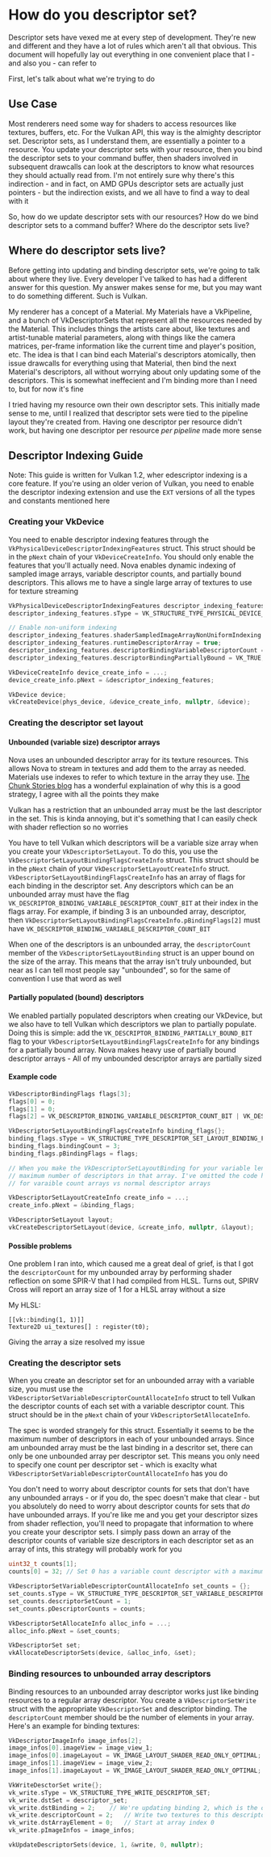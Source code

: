 # How do you descriptor set?

Descriptor sets have vexed me at every step of development. They're new and different and they have a lot of rules which aren't all that obvious. This document will hopefully lay out everything in one convenient place that I - and also you - can refer to

First, let's talk about what we're trying to do

## Use Case

Most renderers need some way for shaders to access resources like textures, buffers, etc. For the Vulkan API, this way is the almighty descriptor set. Descriptor sets, as I understand them, are essentially a pointer to a resource. You update your descriptor sets with your resource, then you bind the descriptor sets to your command buffer, then shaders involved in subsequent drawcalls can look at the descriptors to know what resources they should actually read from. I'm not entirely sure why there's this indirection - and in fact, on AMD GPUs descriptor sets are actually just pointers - but the indirection exists, and we all have to find a way to deal with it

So, how do we update descriptor sets with our resources? How do we bind descriptor sets to a command buffer? Where do the descriptor sets live?

## Where do descriptor sets live?

Before getting into updating and binding descriptor sets, we're going to talk about where they live. Every developer I've talked to has had a different answer for this question. My answer makes sense for me, but you may want to do something different. Such is Vulkan.

My renderer has a concept of a Material. My Materials have a VkPipeline, and a bunch of VkDescriptorSets that represent all the resources needed by the Material. This includes things the artists care about, like textures and artist-tunable material parameters, along with things like the camera matrices, per-frame information like the current time and player's position, etc. The idea is that I can bind each Material's descriptors atomically, then issue drawcalls for everything using that Material, then bind the next Material's descriptors, all without worrying about only updating some of the descriptors. This is somewhat ineffecient and I'm binding more than I need to, but for now it's fine

I tried having my resource own their own descriptor sets. This initially made sense to me, until I realized that descriptor sets were tied to the pipeline layout they're created from. Having one descriptor per resource didn't work, but having one descriptor per resource _per pipeline_ made more sense

## Descriptor Indexing Guide

Note: This guide is written for Vulkan 1.2, wher edescriptor indexing is a core feature. If you're using an older verion of Vulkan, you need to enable the descriptor indexing extension and use the `EXT` versions of all the types and constants mentioned here

### Creating your VkDevice

You need to enable descriptor indexing features through the `VkPhysicalDeviceDescriptorIndexingFeatures` struct. This struct should be in the `pNext` chain of your `VkDeviceCreateInfo`. You should only enable the features that you'll actually need. Nova enables dynamic indexing of sampled image arrays, variable descriptor counts, and partially bound descriptors. This allows me to have a single large array of textures to use for texture streaming

```cpp
VkPhysicalDeviceDescriptorIndexingFeatures descriptor_indexing_features{};
descriptor_indexing_features.sType = VK_STRUCTURE_TYPE_PHYSICAL_DEVICE_DESCRIPTOR_INDEXING_FEATURES;

// Enable non-uniform indexing
descriptor_indexing_features.shaderSampledImageArrayNonUniformIndexing = VK_TRUE;
descriptor_indexing_features.runtimeDescriptorArray = true;
descriptor_indexing_features.descriptorBindingVariableDescriptorCount = VK_TRUE;
descriptor_indexing_features.descriptorBindingPartiallyBound = VK_TRUE;

VkDeviceCreateInfo device_create_info = ...;
device_create_info.pNext = &descriptor_indexing_features;

VkDevice device;
vkCreateDevice(phys_device, &device_create_info, nullptr, &device);
```

### Creating the descriptor set layout

#### Unbounded (variable size) descriptor arrays

Nova uses an unbounded descriptor array for its texture resources. This allows Nova to stream in textures and add them to the array as needed. Materials use indexes to refer to which texture in the array they use. [The Chunk Stories blog](http://chunkstories.xyz/blog/a-note-on-descriptor-indexing/) has a wonderful explaination of why this is a good strategy, I agree with all the points they make

Vulkan has a restriction that an unbounded array must be the last descriptor in the set. This is kinda annoying, but it's something that I can easily check with shader reflection so no worries

You have to tell Vulkan which descriptors will be a variable size array when you create your `VkDescriptorSetLayout`. To do this, you use the `VkDescriptorSetLayoutBindingFlagsCreateInfo` struct. This struct should be in the `pNext` chain of your `VkDescriptorSetLayoutCreateInfo` struct. `VkDescriptorSetLayoutBindingFlagsCreateInfo` has an array of flags for each binding in the descriptor set. Any descriptors which can be an unbounded array must have the flag `VK_DESCRIPTOR_BINDING_VARIABLE_DESCRIPTOR_COUNT_BIT` at their index in the flags array. For example, if binding 3 is an unbounded array, descriptor, then `VkDescriptorSetLayoutBindingFlagsCreateInfo.pBindingFlags[2]` must have `VK_DESCRIPTOR_BINDING_VARIABLE_DESCRIPTOR_COUNT_BIT`

When one of the descriptors is an unbounded array, the `descriptorCount` member of the `VkDescriptorSetLayoutBinding` struct is an upper bound on the size of the array. This means that the array isn't truly unbounded, but near as I can tell most people say "unbounded", so for the same of convention I use that word as well

#### Partially populated (bound) descriptors

We enabled partially populated descriptors when creating our VkDevice, but we also have to tell Vulkan which descriptors we plan to partially populate. Doing this is simple: add the `VK_DESCRIPTOR_BINDING_PARTIALLY_BOUND_BIT` flag to your `VkDescriptorSetLayoutBindingFlagsCreateInfo` for any bindings for a partially bound array. Nova makes heavy use of partially bound descriptor arrays - All of my unbounded descriptor arrays are partially sized

#### Example code

```cpp
VkDescriptorBindingFlags flags[3];
flags[0] = 0;
flags[1] = 0;
flags[2] = VK_DESCRIPTOR_BINDING_VARIABLE_DESCRIPTOR_COUNT_BIT | VK_DESCRIPTOR_BINDING_PARTIALLY_BOUND_BIT;

VkDescriptorSetLayoutBindingFlagsCreateInfo binding_flags{};
binding_flags.sType = VK_STRUCTURE_TYPE_DESCRIPTOR_SET_LAYOUT_BINDING_FLAGS_CREATE_INFO;
binding_flags.bindingCount = 3;
binding_flags.pBindingFlags = flags;

// When you make the VkDescriptorSetLayoutBinding for your variable length array, the `descriptorCount` member is the
// maximum number of descriptors in that array. I've omitted the code here for brevity, and because it's not different
// for varaible count arrays vs normal descriptor arrays

VkDescriptorSetLayoutCreateInfo create_info = ...;
create_info.pNext = &binding_flags;

VkDescriptorSetLayout layout;
vkCreateDescriptorSetLayout(device, &create_info, nullptr, &layout);
```

#### Possible problems

One problem I ran into, which caused me a great deal of grief, is that I got the `descriptorCount` for my unbounded array by performing shader reflection on some SPIR-V that I had compiled from HLSL. Turns out, SPIRV Cross will report an array size of 1 for a HLSL array without a size

My HLSL:
```hlsl
[[vk::binding(1, 1)]]
Texture2D ui_textures[] : register(t0);
```

Giving the array a size resolved my issue

### Creating the descriptor sets

When you create an descriptor set for an unbounded array with a variable size, you must use the `VkDescriptorSetVariableDescriptorCountAllocateInfo` struct to tell Vulkan the descriptor counts of each set with a variable descriptor count. This struct should be in the `pNext` chain of your `VkDescriptorSetAllocateInfo`. 

The spec is worded strangely for this struct. Essentially it seems to be the maximum number of descriptors in each of your unbounded arrays. Since am unbounded array must be the last binding in a descritor set, there can only be one unbounded array per descriptor set. This means you only need to specify one count per descriptor set - which is exaclty what `VkDescriptorSetVariableDescriptorCountAllocateInfo` has you do

You don't need to worry about descriptor counts for sets that don't have any unbounded arrays - or if you do, the spec doesn't make that clear - but you absolutely do need to worry about descriptor counts for sets that _do_ have unbounded arrays. If you're like me and you get your descriptor sizes from shader reflection, you'll need to propagate that information to where you create your descriptor sets. I simply pass down an array of the descriptor counts of variable size descriptors in each descriptor set as an array of ints, this strategy will probably work for you

```cpp
uint32_t counts[1];
counts[0] = 32; // Set 0 has a variable count descriptor with a maximum of 32 elements

VkDescriptorSetVariableDescriptorCountAllocateInfo set_counts = {};
set_counts.sType = VK_STRUCTURE_TYPE_DESCRIPTOR_SET_VARIABLE_DESCRIPTOR_COUNT_ALLOCATE_INFO;
set_counts.descriptorSetCount = 1;
set_counts.pDescriptorCounts = counts;

VkDescriptorSetAllocateInfo alloc_info = ...;
alloc_info.pNext = &set_counts;

VkDescriptorSet set;
vkAllocateDescriptorSets(device, &alloc_info, &set);
```

### Binding resources to unbounded array descriptors

Binding resources to an unbounded array descriptor works just like binding resources to a regular array descriptor. You create a `VkDescriptorSetWrite` struct with the appropriate `VkDescriptorSet` and descriptor binding. The `descriptorCount` member should be the number of elements in your array. Here's an example for binding textures:

```cpp
VkDescriptorImageInfo image_infos[2];
image_infos[0].imageView = image_view_1;
image_infos[0].imageLayout = VK_IMAGE_LAYOUT_SHADER_READ_ONLY_OPTIMAL;
image_infos[1].imageView = image_view_2;
image_infos[1].imageLayout = VK_IMAGE_LAYOUT_SHADER_READ_ONLY_OPTIMAL;

VkWriteDesctorSet write{};
vk_write.sType = VK_STRUCTURE_TYPE_WRITE_DESCRIPTOR_SET;
vk_write.dstSet = descriptor_set;
vk_write.dstBinding = 2;    // We're updating binding 2, which is the one with the VK_DESCRIPTOR_BINDING_VARIABLE_DESCRIPTOR_COUNT_BIT and VK_DESCRIPTOR_BINDING_PARTIALLY_BOUND_BIT flags from the above example
vk_write.descriptorCount = 2;   // Write two textures to this descriptor
vk_write.dstArrayElement = 0;   // Start at array index 0
vk_write.pImageInfos = image_infos;

vkUpdateDescriptorSets(device, 1, &write, 0, nullptr);
```
